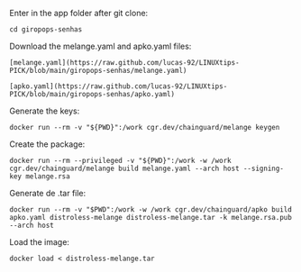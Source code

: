 Enter in the app folder after git clone:
```
cd giropops-senhas
```

Download the melange.yaml and apko.yaml files:
```
[melange.yaml](https://raw.github.com/lucas-92/LINUXtips-PICK/blob/main/giropops-senhas/melange.yaml)

[apko.yaml](https://raw.github.com/lucas-92/LINUXtips-PICK/blob/main/giropops-senhas/apko.yaml)
```

Generate the keys:
```
docker run --rm -v "${PWD}":/work cgr.dev/chainguard/melange keygen
```

Create the package: 
```
docker run --rm --privileged -v "${PWD}":/work -w /work cgr.dev/chainguard/melange build melange.yaml --arch host --signing-key melange.rsa
```

Generate de .tar file:
```
docker run --rm -v "$PWD":/work -w /work cgr.dev/chainguard/apko build apko.yaml distroless-melange distroless-melange.tar -k melange.rsa.pub --arch host
```
Load the image:
```
docker load < distroless-melange.tar
```
